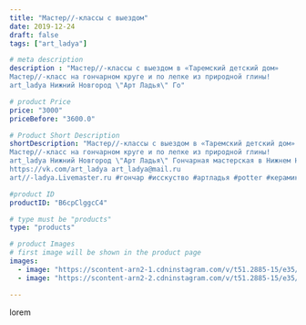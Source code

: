 ```yaml
---
title: "Мастер//-классы с выездом"
date: 2019-12-24
draft: false
tags: ["art_ladya"]

# meta description
description : "Мастер//-классы с выездом в «Таремский детский дом»
Мастер//-класс на гончарном круге и по лепке из природной глины! 
art_ladya Нижний Новгород \"Арт Ладья\" Го"

# product Price
price: "3000"
priceBefore: "3600.0"

# Product Short Description
shortDescription: "Мастер//-классы с выездом в «Таремский детский дом»
Мастер//-класс на гончарном круге и по лепке из природной глины! 
art_ladya Нижний Новгород \"Арт Ладья\" Гончарная мастерская в Нижнем Новгороде. Изготовление керамики и мастер//-классы по обучению. 
https://vk.com/art_ladya art_ladya@mail.ru 
art//-ladya.Livemaster.ru #гончар #исскуство #артладья #potter #керамикадляинтерьера #керамикаручнаяработа #гончарнаямастерская #детскийдом #handmade #посудаизглины #керамика #гончарнаяпосуда #эксклюзивнаякерамика #dishes #decor #ceramicar #nntoday #claygoods #фестиваль #earthenware #ceramic #design #artladya #мастеркласс #нижнийновгород #ceramicart #обучение #гончарныйкруг #clay #авторскаякерамика"

#product ID
productID: "B6cpClggcC4"

# type must be "products"
type: "products"

# product Images
# first image will be shown in the product page
images:
  - image: "https://scontent-arn2-1.cdninstagram.com/v/t51.2885-15/e35/76888735_822397884875589_2846326388799053687_n.jpg?se=8&tp=1&_nc_ht=scontent-arn2-1.cdninstagram.com&_nc_cat=109&_nc_ohc=rGVJSzL6LvQAX9NgEY6&oh=9601e6f47e593c808be232d7aaa4e378&oe=606AA943&ig_cache_key=MjIwNTgxODQxMjI1NTY0NDYxNA%3D%3D.2"
  - image: "https://scontent-arn2-2.cdninstagram.com/v/t51.2885-15/e35/79351173_107394560664644_5450404345884102891_n.jpg?se=8&tp=1&_nc_ht=scontent-arn2-2.cdninstagram.com&_nc_cat=108&_nc_ohc=6pSi1-jpeKwAX9VHtku&oh=e5f28b5a16162c66f79171f59fc43bd7&oe=606BDA73&ig_cache_key=MjIwNTgxODQxMjI0NzExODA4Mw%3D%3D.2"

---
```

lorem
